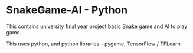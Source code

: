 # SnakeGame-AI - Python
This contains university final year project basic Snake game and AI to play game.

This uses python, and python libraries - pygame, TensorFlow / TFLearn
